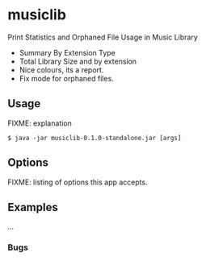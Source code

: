 # musiclib

Print Statistics and Orphaned File Usage in Music Library

 - Summary By Extension Type
 - Total Library Size and by extension
 - Nice colours, its a report.
 - Fix mode for orphaned files.
 
## Usage

FIXME: explanation

    $ java -jar musiclib-0.1.0-standalone.jar [args]

## Options

FIXME: listing of options this app accepts.

## Examples

...

### Bugs
